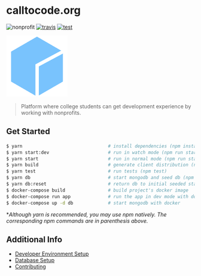 # calltocode.org

![nonprofit][nonprofit]
[![travis][travis]][travis-url]
[![test][test]][test-url]

![logo][logo]

> Platform where college students can get development experience by working with nonprofits.

## Get Started

```bash
$ yarn                                # install dependencies (npm install)
$ yarn start:dev                      # run in watch mode (npm run start:dev)
$ yarn start                          # run in normal mode (npm run start)
$ yarn build                          # generate client distribution (npm run build)
$ yarn test                           # run tests (npm test)
$ yarn db                             # start mongodb and seed db (npm run db)
$ yarn db:reset                       # return db to initial seeded state (npm run db:reset)
$ docker-compose build                # build project's docker image
$ docker-compose run app              # run the app in dev mode with docker
$ docker-compose up -d db             # start mongodb with docker
```
**Although yarn is recommended, you may use npm natively. The corresponding npm commands are in parenthesis above.*

## Additional Info

- [Developer Environment Setup](docs/setup.md)
- [Database Setup](docs/database.md)
- [Contributing](docs/contributing.md)

[nonprofit]: https://img.shields.io/badge/project-nonprofit-ff69b4.svg

[travis]: https://travis-ci.org/CodeForSocialGood/calltocode.org.svg
[travis-url]: https://travis-ci.org/CodeForSocialGood/calltocode.org

[test]: https://img.shields.io/badge/test-calltocode.herokuapp.com-orange.svg
[test-url]: https://calltocode.herokuapp.com/

[logo]: /docs/media/logo.png
